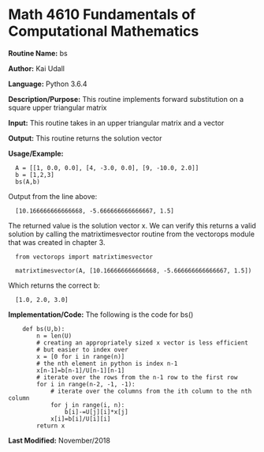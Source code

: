 # Math 4610 Fundamentals of Computational Mathematics

**Routine Name:**           bs

**Author:** Kai Udall

**Language:** Python 3.6.4

**Description/Purpose:** This routine implements forward substitution on a square upper triangular matrix

**Input:** This routine takes in an upper triangular matrix and a vector

**Output:** This routine returns the solution vector

**Usage/Example:**

      A = [[1, 0.0, 0.0], [4, -3.0, 0.0], [9, -10.0, 2.0]]
      b = [1,2,3]
      bs(A,b)

Output from the line above:

      [10.166666666666668, -5.666666666666667, 1.5]

The returned value is the solution vector x. We can verify this returns a valid solution by calling the matrixtimesvector routine from the vectorops module that was created in chapter 3.

      from vectorops import matrixtimesvector
      
      matrixtimesvector(A, [10.166666666666668, -5.666666666666667, 1.5])
    
Which returns the correct b:
      
      [1.0, 2.0, 3.0]
          

**Implementation/Code:** The following is the code for bs()

        def bs(U,b):
            n = len(U)
            # creating an appropriately sized x vector is less efficient
            # but easier to index over
            x = [0 for i in range(n)]
            # the nth element in python is index n-1
            x[n-1]=b[n-1]/U[n-1][n-1]
            # iterate over the rows from the n-1 row to the first row
            for i in range(n-2, -1, -1):
                # iterate over the columns from the ith column to the nth column
                for j in range(i, n):
                    b[i]-=U[j][i]*x[j]
                x[i]=b[i]/U[i][i]
            return x   
      
**Last Modified:** November/2018
